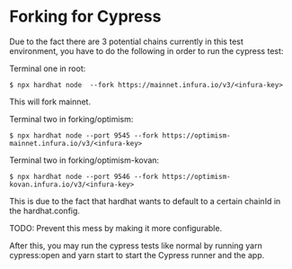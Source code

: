 # Forking for Cypress

Due to the fact there are 3 potential chains currently in this test environment, you have to do the following in order to run the cypress test:

Terminal one in root:

```
$ npx hardhat node  --fork https://mainnet.infura.io/v3/<infura-key>
```

This will fork mainnet.

Terminal two in forking/optimism:

```
$ npx hardhat node --port 9545 --fork https://optimism-mainnet.infura.io/v3/<infura-key>
```

Terminal two in forking/optimism-kovan:

```
$ npx hardhat node --port 9546 --fork https://optimism-kovan.infura.io/v3/<infura-key>
```

This is due to the fact that hardhat wants to default to a certain chainId in the hardhat.config.

TODO: Prevent this mess by making it more configurable.

After this, you may run the cypress tests like normal by running yarn cypress:open and yarn start to start the Cypress runner and the app.
